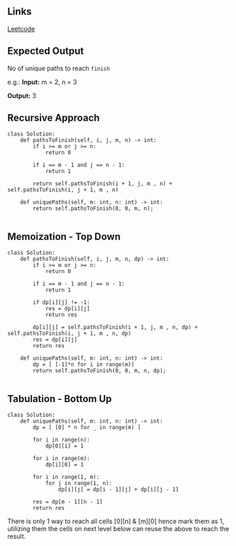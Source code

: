 ## Links
[Leetcode](https://leetcode.com/problems/unique-paths/)

## Expected Output
No of unique paths to reach `finish`

e.g.:
**Input:**
m = 2, n = 3

**Output:**
3

## Recursive Approach
```
class Solution:
    def pathsToFinish(self, i, j, m, n) -> int:
        if i >= m or j >= n:
            return 0
        
        if i == m - 1 and j == n - 1:
            return 1
        
        return self.pathsToFinish(i + 1, j, m , n) + self.pathsToFinish(i, j + 1, m , n)  
        
    def uniquePaths(self, m: int, n: int) -> int:
        return self.pathsToFinish(0, 0, m, n);
        
```

## Memoization - Top Down
```
class Solution:
    def pathsToFinish(self, i, j, m, n, dp) -> int:
        if i >= m or j >= n:
            return 0
        
        if i == m - 1 and j == n - 1:
            return 1
        
        if dp[i][j] != -1:
            res = dp[i][j]
            return res
        
        dp[i][j] = self.pathsToFinish(i + 1, j, m , n, dp) + self.pathsToFinish(i, j + 1, m , n, dp)  
        res = dp[i][j]
        return res
        
    def uniquePaths(self, m: int, n: int) -> int:
        dp = [ [-1]*n for i in range(m)]
        return self.pathsToFinish(0, 0, m, n, dp);
        
```

## Tabulation - Bottom Up
```
class Solution:
    def uniquePaths(self, m: int, n: int) -> int:
        dp = [ [0] * n for _ in range(m) ]

        for i in range(n):
            dp[0][i] = 1

        for i in range(m):
            dp[i][0] = 1
        
        for i in range(1, m):
            for j in range(1, n):
                dp[i][j] = dp[i - 1][j] + dp[i][j - 1]
        
        res = dp[m - 1][n - 1]
        return res
```

There is only 1 way to reach all cells [0][n] & [m][0] hence mark them as 1,
utilizing them the cells on next level below can reuse the above to reach the result.